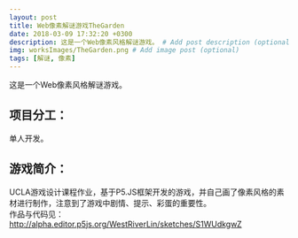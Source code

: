 ```yaml
---
layout: post
title: Web像素解谜游戏TheGarden
date: 2018-03-09 17:32:20 +0300
description: 这是一个Web像素风格解谜游戏。 # Add post description (optional)
img: worksImages/TheGarden.png # Add image post (optional)
tags: [解谜, 像素]
---
```

这是一个Web像素风格解谜游戏。
## 项目分工：
单人开发。
## 游戏简介：
UCLA游戏设计课程作业，基于P5.JS框架开发的游戏，并自己画了像素风格的素材进行制作，注意到了游戏中剧情、提示、彩蛋的重要性。<br/>
作品与代码见：
http://alpha.editor.p5js.org/WestRiverLin/sketches/S1WUdkgwZ